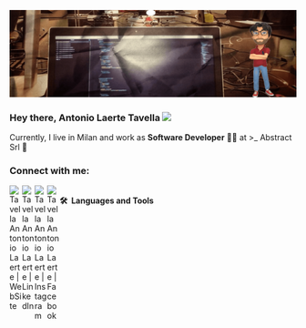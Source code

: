 ![Antonio Laerte Tavella Banner Image](./banner.png)

### Hey there, Antonio Laerte Tavella  <a href="https://tavellalaerte.netlify.app/"><img src="https://media.giphy.com/media/hvRJCLFzcasrR4ia7z/giphy.gif" width="5%"></a>

Currently, I live in Milan and work as <b>Software Developer</b> 👨‍💻 at >_ Abstract Srl 🚀

### Connect with me:
[<img align="left" alt="Tavella Antonio Laerte | WebSite" width="22px" src="https://tavellalaerte.netlify.app/favicon.ico" />][Website]
[<img align="left" alt="Tavella Antonio Laerte | LinkedIn" width="22px" src="https://cdn.jsdelivr.net/npm/simple-icons@v3/icons/linkedin.svg" />][Linkedin]
[<img align="left" alt="Tavella Antonio Laerte | Instagram" width="22px" src="https://cdn.jsdelivr.net/npm/simple-icons@v3/icons/instagram.svg" />][Instagram]
[<img align="left" alt="Tavella Antonio Laerte | Facebook" width="22px" src="https://cdn.jsdelivr.net/npm/simple-icons@3.13.0/icons/facebook.svg" />][Facebook]

<br />
<b>🛠️&nbsp;&nbsp;Languages&nbsp;and&nbsp;Tools</b>
<br/>
<palign="left"><ahref="https://www.w3.org/html/"target="_blank"><imgsrc="https://raw.githubusercontent.com/devicons/devicon/master/icons/html5/html5-original-wordmark.svg"alt="html5"width="40"height="40"/></a><ahref="https://developer.mozilla.org/en-US/docs/Web/JavaScript"target="_blank"><imgsrc="https://raw.githubusercontent.com/devicons/devicon/master/icons/javascript/javascript-original.svg"alt="javascript"width="40"height="40"/></a><ahref="https://getbootstrap.com"target="_blank"><imgsrc="https://raw.githubusercontent.com/devicons/devicon/master/icons/bootstrap/bootstrap-plain-wordmark.svg"alt="bootstrap"width="40"height="40"/></a><ahref="https://www.w3schools.com/css/"target="_blank"><imgsrc="https://raw.githubusercontent.com/devicons/devicon/master/icons/css3/css3-original-wordmark.svg"alt="css3"width="40"height="40"/></a><ahref="https://lesscss.org/"target="_blank"><imgsrc="https://github.com/devicons/devicon/blob/master/icons/less/less-plain-wordmark.svg"alt="less"width="40"height="40"/></a><ahref="https://sass-lang.com"target="_blank"><imgsrc="https://raw.githubusercontent.com/devicons/devicon/master/icons/sass/sass-original.svg"alt="sass"width="40"height="40"/></a><ahref="https://tailwindcss.com/"target="_blank"><imgsrc="https://github.com/devicons/devicon/blob/master/icons/tailwindcss/tailwindcss-original-wordmark.svg"alt="tailwindcss"width="40"height="40"/></a><ahref="https://jquery.com/"target="_blank"><imgsrc="https://github.com/devicons/devicon/blob/master/icons/jquery/jquery-original.svg"alt="jquery"width="40"height="40"/></a><ahref="https://www.java.com/it/"target="_blank"><imgsrc="https://github.com/devicons/devicon/blob/master/icons/java/java-original.svg"alt="java"width="40"height="40"/></a><ahref="https://spring.io/"target="_blank"><imgsrc="https://github.com/devicons/devicon/blob/master/icons/spring/spring-original.svg"alt="spring"width="40"height="40"/></a><ahref="https://reactjs.org/"target="_blank"><imgsrc="https://raw.githubusercontent.com/devicons/devicon/master/icons/react/react-original-wordmark.svg"alt="react"width="40"height="40"/></a><ahref="https://nextjs.org/"target="_blank"><imgsrc="https://github.com/devicons/devicon/blob/master/icons/nextjs/nextjs-original.svg"alt="nextjs"width="40"height="40"/></a><ahref="https://www.gatsbyjs.com/"target="_blank"><imgsrc="https://github.com/devicons/devicon/blob/master/icons/gatsby/gatsby-original.svg"alt="gatsbyjs"width="40"height="40"/></a><ahref="https://angular.io"target="_blank"><imgsrc="https://angular.io/assets/images/logos/angular/angular.svg"alt="angular"width="40"height="40"/></a><ahref="https://www.php.net"target="_blank"><imgsrc="https://raw.githubusercontent.com/devicons/devicon/master/icons/php/php-original.svg"alt="php"width="40"height="40"/></a><ahref="https://magento-ecommerce.it/"target="_blank"><imgsrc="https://github.com/devicons/devicon/blob/master/icons/magento/magento-original.svg"alt="magento"width="40"height="40"/></a><ahref="https://laravel.com/"target="_blank"><imgsrc="https://github.com/devicons/devicon/blob/master/icons/laravel/laravel-plain.svg"alt="laravel"width="40"height="40"/></a><ahref="https://www.nginx.com"target="_blank"><imgsrc="https://raw.githubusercontent.com/devicons/devicon/master/icons/nginx/nginx-original.svg"alt="nginx"width="40"height="40"/></a><ahref="https://httpd.apache.org/"target="_blank"><imgsrc="https://github.com/devicons/devicon/blob/master/icons/apache/apache-original.svg"alt="apache"width="40"height="40"/></a><ahref="https://tomcat.apache.org/"target="_blank"><imgsrc="https://github.com/devicons/devicon/blob/master/icons/tomcat/tomcat-original.svg"alt="tomcat"width="40"height="40"/></a><ahref="https://nodejs.org"target="_blank"><imgsrc="https://raw.githubusercontent.com/devicons/devicon/master/icons/nodejs/nodejs-original-wordmark.svg"alt="nodejs"width="40"height="40"/></a><ahref="https://www.npmjs.com/"target="_blank"><imgsrc="https://github.com/devicons/devicon/blob/master/icons/npm/npm-original-wordmark.svg"alt="npm"width="40"height="40"/></a><ahref="https://babeljs.io/"target="_blank"><imgsrc="https://github.com/devicons/devicon/blob/master/icons/babel/babel-original.svg"alt="babel"width="40"height="40"/></a><ahref="https://redis.io"target="_blank"><imgsrc="https://raw.githubusercontent.com/devicons/devicon/master/icons/redis/redis-original-wordmark.svg"alt="redis"width="40"height="40"/></a><ahref="https://expressjs.com"target="_blank"><imgsrc="https://raw.githubusercontent.com/devicons/devicon/master/icons/express/express-original-wordmark.svg"alt="express"width="40"height="40"/></a><ahref="https://graphql.org"target="_blank"><imgsrc="https://www.vectorlogo.zone/logos/graphql/graphql-icon.svg"alt="graphql"width="40"height="40"/></a><ahref="https://www.mongodb.com/"target="_blank"><imgsrc="https://raw.githubusercontent.com/devicons/devicon/master/icons/mongodb/mongodb-original-wordmark.svg"alt="mongodb"width="40"height="40"/></a><ahref="https://www.microsoft.com/en-us/sql-server"target="_blank"><imgsrc="https://www.svgrepo.com/show/303229/microsoft-sql-server-logo.svg"alt="mssql"width="40"height="40"/></a><ahref="https://www.mysql.com/"target="_blank"><imgsrc="https://raw.githubusercontent.com/devicons/devicon/master/icons/mysql/mysql-original-wordmark.svg"alt="mysql"width="40"height="40"/></a><ahref="https://www.postgresql.org"target="_blank"><imgsrc="https://raw.githubusercontent.com/devicons/devicon/master/icons/postgresql/postgresql-original-wordmark.svg"alt="postgresql"width="40"height="40"/></a><ahref="https://firebase.google.com/"target="_blank"><imgsrc="https://github.com/devicons/devicon/blob/master/icons/firebase/firebase-plain.svg"alt="firebase"width="40"height="40"/></a><ahref="https://postman.com"target="_blank"><imgsrc="https://www.vectorlogo.zone/logos/getpostman/getpostman-icon.svg"alt="postman"width="40"height="40"/></a><ahref="https://www.atlassian.com/it/software/jira"target="_blank"><imgsrc="https://github.com/devicons/devicon/blob/master/icons/jira/jira-original.svg"alt="jira"width="40"height="40"/></a><ahref="https://www.figma.com/"target="_blank"><imgsrc="https://github.com/devicons/devicon/blob/master/icons/figma/figma-original.svg"alt="figma"width="40"height="40"/></a><ahref="https://github.com/"target="_blank"><imgsrc="https://github.com/devicons/devicon/blob/master/icons/github/github-original.svg"alt="github"width="40"height="40"/></a><ahref="https://about.gitlab.com/"target="_blank"><imgsrc="https://github.com/devicons/devicon/blob/master/icons/gitlab/gitlab-original.svg"alt="gitlab"width="40"height="40"/></a><ahref="https://bitbucket.org/"target="_blank"><imgsrc="https://github.com/devicons/devicon/blob/master/icons/bitbucket/bitbucket-original.svg"alt="bitbucket"width="40"height="40"/></a><ahref="https://heroku.com"target="_blank"><imgsrc="https://www.vectorlogo.zone/logos/heroku/heroku-icon.svg"alt="heroku"width="40"height="40"/></a><ahref="https://aws.amazon.com"target="_blank"><imgsrc="https://raw.githubusercontent.com/devicons/devicon/master/icons/amazonwebservices/amazonwebservices-original-wordmark.svg"alt="aws"width="40"height="40"/></a><ahref="https://azure.microsoft.com/en-in/"target="_blank"><imgsrc="https://www.vectorlogo.zone/logos/microsoft_azure/microsoft_azure-icon.svg"alt="azure"width="40"height="40"/></a><ahref="https://www.docker.com/"target="_blank"><imgsrc="https://raw.githubusercontent.com/devicons/devicon/master/icons/docker/docker-original-wordmark.svg"alt="docker"width="40"height="40"/></a><ahref="https://cloud.google.com"target="_blank"><imgsrc="https://www.vectorlogo.zone/logos/google_cloud/google_cloud-icon.svg"alt="gcp"width="40"height="40"/></a><ahref="https://git-scm.com/"target="_blank"><imgsrc="https://www.vectorlogo.zone/logos/git-scm/git-scm-icon.svg"alt="git"width="40"height="40"/></a><ahref="https://www.gnu.org/software/bash/"target="_blank"><imgsrc="https://github.com/devicons/devicon/blob/master/icons/bash/bash-original.svg"alt="bash"width="40"height="40"/></a><ahref="https://atom.io"target="_blank"><imgsrc="https://github.com/devicons/devicon/blob/master/icons/atom/atom-original.svg"alt="atom"width="40"height="40"/></a><ahref="https://code.visualstudio.com/"target="_blank"><imgsrc="https://github.com/devicons/devicon/blob/master/icons/vscode/vscode-original.svg"alt="vscode"width="40"height="40"/></a><ahref="https://www.raspberrypi.com/products/raspberry-pi-4-model-b/"target="_blank"><imgsrc="https://github.com/devicons/devicon/blob/master/icons/raspberrypi/raspberrypi-original.svg"alt="raspberrypi"width="40"height="40"/></a><ahref="https://www.linux.org/"target="_blank"><imgsrc="https://raw.githubusercontent.com/devicons/devicon/master/icons/linux/linux-original.svg"alt="linux"width="40"height="40"/></a></p>

[Website]: https://tavellalaerte.netlify.app/
[Instagram]: https://www.instagram.com/tavella_laerte
[Facebook]: https://it-it.facebook.com/antonio.tavella
[Linkedin]: https://it.linkedin.com/in/antonio-laerte-tavella-68181a33

